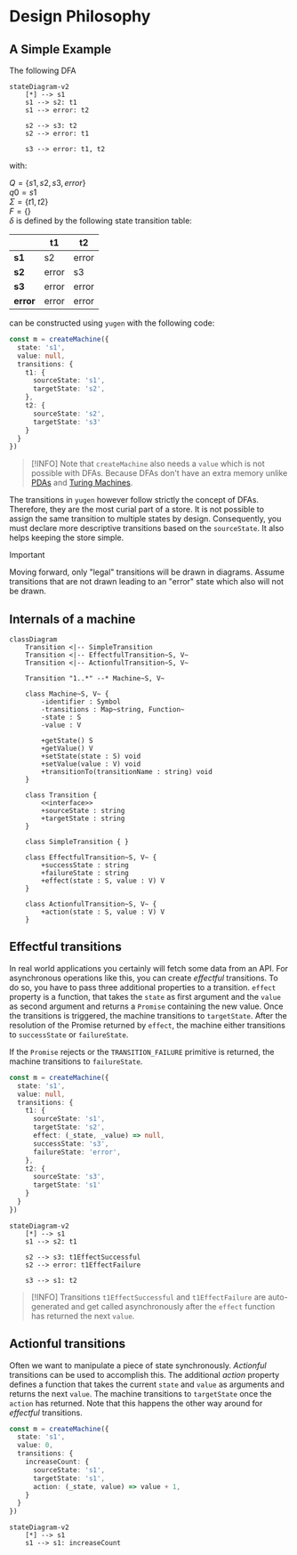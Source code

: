 # Design Philosophy

## A Simple Example 

The following DFA

```mermaid
stateDiagram-v2
    [*] --> s1
    s1 --> s2: t1
    s1 --> error: t2
    
    s2 --> s3: t2
    s2 --> error: t1

    s3 --> error: t1, t2
```

with:

$Q = \{s1, s2, s3, error\}$ <br />
$q0 = s1$ <br />
$\Sigma = \{t1, t2\}$ <br />
$F = \{\}$ <br />
$\delta$ is defined by the following state transition table:

|           | t1    | t2    |
|-----------|-------|-------|
| **s1**    | s2    | error |
| **s2**    | error | s3    |
| **s3**    | error | error |
| **error** | error | error |

can be constructed using `yugen` with the following code:

```TypeScript
const m = createMachine({
  state: 's1',
  value: null,
  transitions: {
    t1: {
      sourceState: 's1',
      targetState: 's2',
    },
    t2: {
      sourceState: 's2',
      targetState: 's3'
    }
  }
})

```
> [!INFO]
> Note that `createMachine` also needs a `value` which is not possible with DFAs.
> Because DFAs don't have an extra memory unlike [PDAs](https://en.wikipedia.org/wiki/Pushdown_automaton) and [Turing Machines](https://en.wikipedia.org/wiki/Turing_machine).

The transitions in `yugen` however follow strictly the concept of DFAs. Therefore, they are the most curial
part of a store. It is not possible to assign the same transition to multiple states by design. Consequently,
you must declare more descriptive transitions based on the `sourceState`. It also helps keeping the store simple.

> [!IMPORTANT]
> Moving forward, only "legal" transitions will be drawn in diagrams. Assume transitions that are not
> drawn leading to an "error" state which also will not be drawn.

## Internals of a machine

```mermaid
classDiagram
    Transition <|-- SimpleTransition 
    Transition <|-- EffectfulTransition~S, V~
    Transition <|-- ActionfulTransition~S, V~
    
    Transition "1..*" --* Machine~S, V~
        
    class Machine~S, V~ {
        -identifier : Symbol
        -transitions : Map~string, Function~
        -state : S
        -value : V
        
        +getState() S
        +getValue() V
        +setState(state : S) void
        +setValue(value : V) void
        +transitionTo(transitionName : string) void
    }
    
    class Transition {
        <<interface>>
        +sourceState : string
        +targetState : string
    }
    
    class SimpleTransition { }
        
    class EffectfulTransition~S, V~ {
        +successState : string
        +failureState : string
        +effect(state : S, value : V) V
    }

    class ActionfulTransition~S, V~ {
        +action(state : S, value : V) V
    }
```

## Effectful transitions

In real world applications you certainly will fetch some data from an API. For asynchronous operations like this,
you can create _effectful_ transitions. To do so, you have to pass three additional properties to a transition.
`effect` property is a function, that takes the `state` as first argument and the `value` as second argument and returns 
a `Promise` containing the new value. Once the transitions is triggered, the machine transitions to `targetState`.
After the resolution of the Promise returned by `effect`, the machine either transitions to `successState` or `failureState`.

If the `Promise` rejects or the `TRANSITION_FAILURE` primitive is returned, the machine transitions to `failureState`.

```TypeScript
const m = createMachine({
  state: 's1',
  value: null,
  transitions: {
    t1: {
      sourceState: 's1',
      targetState: 's2',
      effect: (_state, _value) => null,
      successState: 's3',
      failureState: 'error',
    },
    t2: {
      sourceState: 's3',
      targetState: 's1'
    }
  }
})
```

```mermaid
stateDiagram-v2
    [*] --> s1
    s1 --> s2: t1
        
    s2 --> s3: t1EffectSuccessful
    s2 --> error: t1EffectFailure

    s3 --> s1: t2
```

> [!INFO]
> Transitions `t1EffectSuccessful` and `t1EffectFailure` are auto-generated and get called asynchronously after the
> `effect` function has returned the next `value`.

## Actionful transitions

Often we want to manipulate a piece of state synchronously. _Actionful_ transitions can be used to accomplish this.
The additional _action_ property defines a function that takes the current `state` and `value` as arguments and returns 
the next `value`. The machine transitions to `targetState` once the `action` has returned. Note that this happens the other 
way around for _effectful_ transitions.

```TypeScript
const m = createMachine({
  state: 's1',
  value: 0,
  transitions: {
    increaseCount: {
      sourceState: 's1',
      targetState: 's1',
      action: (_state, value) => value + 1,
    }
  }
})
```

```mermaid
stateDiagram-v2
    [*] --> s1
    s1 --> s1: increaseCount
```
